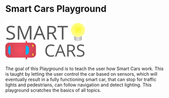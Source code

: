 # Smart Cars Playground
![Logo](/Contents/Resources/logo-small.png?raw=true)

The goal of this Playground is to teach the user how Smart Cars work. This is taught by letting the user control the car based on sensors, which will eventually result in a fully functioning smart car, that can stop for traffic lights and pedestrians, can follow navigation and detect lighting. This playground scratches the basics of all topics.

